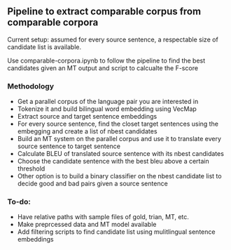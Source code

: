 ## Pipeline to extract comparable corpus from comparable corpora

Current setup: assumed for every source sentence, a respectable size of candidate list is available.

Use comparable-corpora.ipynb to follow the pipeline to find the best candidates given an MT output and script to calcualte the F-score

### Methodology
* Get a parallel corpus of the language pair you are interested in
* Tokenize it and build bilingual word embedding using VecMap
* Extract source and target sentence embeddings
* For every source sentence, find the closet target sentences using the embegging and create a list of nbest candidates
* Build an MT system on the parallel corpus and use it to translate every source sentence to target sentence
* Calculate BLEU of translated source sentence with its nbest candidates
* Choose the candidate sentence with the best bleu above a certain threshold
* Other option is to build a binary classifier on the nbest candidate list to decide good and bad pairs given a source sentence

### To-do:
* Have relative paths with sample files of gold, trian, MT, etc.
* Make preprcessed data and MT model available
* Add filtering scripts to find candidate list using mulitlingual sentence embeddings

